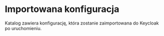 # Importowana konfiguracja

Katalog zawiera konfigurację, która zostanie zaimportowana do Keycloak po uruchomieniu.